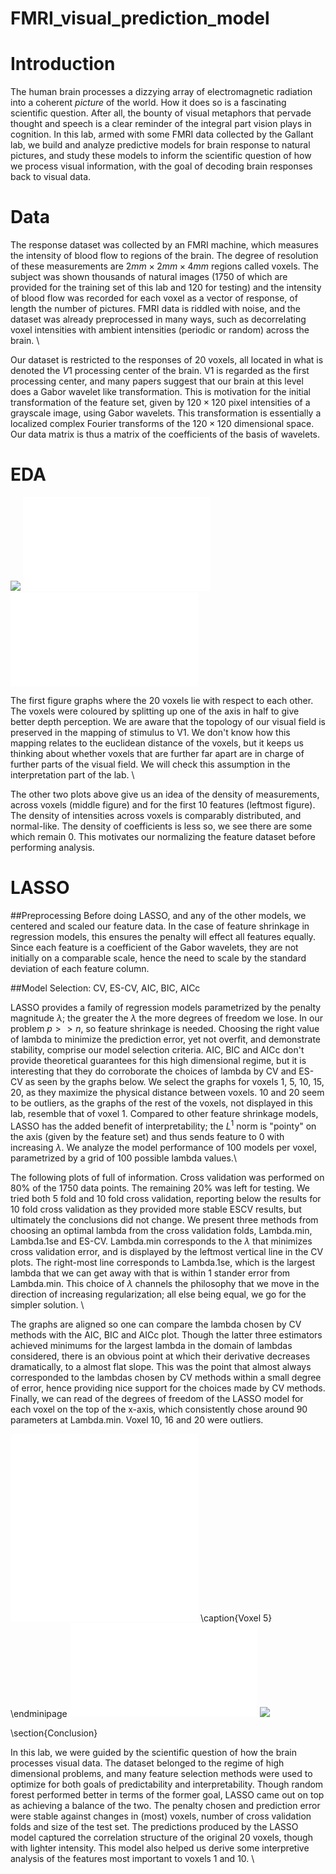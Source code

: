FMRI_visual_prediction_model
============================
Introduction
============================

The human brain processes a dizzying array of electromagnetic radiation into a coherent *picture* of the world. How it does so is a fascinating scientific question.  After all, the bounty of visual metaphors that pervade thought and speech is a clear reminder of the integral part vision plays in cognition.  In this lab, armed with some FMRI data collected by the Gallant lab, we build and analyze predictive models for brain response to natural pictures, and study these models to inform the scientific question of how we process visual information, with the goal of decoding brain responses back to visual data. 

Data
============================
The response dataset was collected by an FMRI machine, which measures the intensity of blood flow to regions of the brain.  The degree of resolution of these measurements are $2mm \times 2mm \times 4mm$ regions called voxels.  The subject was shown thousands of natural images (1750 of which are provided for the training set of this lab and 120 for testing) and the intensity of blood flow was recorded for each voxel as a vector of response, of length the number of pictures.  FMRI data is riddled with noise, and the dataset was already preprocessed in many ways, such as decorrelating voxel intensities with ambient intensities (periodic or random) across the brain. \\

Our dataset is restricted to the responses of 20 voxels, all located in what is denoted the $V1$ processing center of the brain.  V1 is regarded as the first processing center, and many papers suggest that our brain at this level does a Gabor wavelet like transformation.  This is motivation for the initial transformation of the feature set, given by $120 \times 120$ pixel intensities of a grayscale image, using Gabor wavelets.  This transformation is essentially a localized complex Fourier transforms of the $120 \times 120$ dimensional space.  Our data matrix is thus a matrix of the coefficients of the basis of wavelets.

EDA
============================

![](voxel_plot.png)
![](response_density_EDA.pdf)
![](intensity_density_EDA.pdf)


The first figure graphs where the 20 voxels lie with respect to each other.  The voxels were coloured by splitting up one of the axis in half to give better depth perception.  We are aware that the topology of our visual field is preserved in the mapping of stimulus to V1.  We don't know how this mapping relates to the euclidean distance of the voxels, but it keeps us thinking about whether voxels that are further far apart are in charge of further parts of the visual field.  We will check this assumption in the interpretation part of the lab.  \\

The other two plots above give us an idea of the density of measurements, across voxels (middle figure) and for the first 10 features (leftmost figure).  The density of intensities across voxels is comparably distributed, and normal-like.  The density of coefficients is less so, we see there are some which remain 0.  This motivates our normalizing the feature dataset before performing analysis.  

LASSO
============================

##Preprocessing
Before doing LASSO, and any of the other models, we centered and scaled our feature data.  In the case of feature shrinkage in regression models, this ensures the penalty will effect all features equally.  Since each feature is a coefficient of the Gabor wavelets, they are not initially on a comparable scale, hence the need to scale by the standard deviation of each feature column.  

##Model Selection: CV, ES-CV, AIC, BIC, AICc

LASSO provides a family of regression models parametrized by the penalty magnitude $\lambda$; the greater the $\lambda$ the more degrees of freedom we lose.  In our problem $p >> n$, so feature shrinkage is needed. Choosing the right value of lambda to minimize the prediction error, yet not overfit, and demonstrate stability, comprise our model selection criteria.  AIC, BIC and AICc don't provide theoretical guarantees for this high dimensional regime, but it is interesting that they do corroborate the choices of lambda by CV and ES-CV as seen by the graphs below.  We select the graphs for voxels 1, 5, 10, 15, 20, as they maximize the physical distance between voxels. 10 and 20 seem to be outliers, as the graphs of the rest of the voxels, not displayed in this lab, resemble that of voxel 1. Compared to other feature shrinkage models, LASSO has the added benefit of interpretability; the $L^1$ norm is "pointy" on the axis (given by the feature set) and thus sends feature to 0 with increasing $\lambda$.   We analyze the model performance of 100 models per voxel, parametrized by a grid of 100 possible lambda values.\\

The following plots of full of information.  Cross validation was performed on 80\% of the 1750 data points.  The remaining 20\% was left for testing.  We tried both 5 fold and 10 fold cross validation, reporting below the results for 10 fold cross validation as they provided more stable ESCV results, but ultimately the conclusions did not change.  We present three methods from choosing an optimal lambda from the cross validation folds, Lambda.min, Lambda.1se and ES-CV.  Lambda.min corresponds to  the $\lambda$ that minimizes cross validation error, and is displayed by the leftmost vertical line in the CV plots.  The right-most line corresponds to Lambda.1se, which is the largest lambda that we can get away with that is within 1 stander error from Lambda.min.  This choice of $\lambda$ channels the philosophy that we move in the direction of increasing regularization; all else being equal, we go for the simpler solution.   \\

The graphs are aligned so one can compare the lambda chosen by CV methods with the AIC, BIC and AICc plot.  Though the latter three estimators achieved minimums for the largest lambda in the domain of lambdas considered, there is an obvious point at which their derivative decreases dramatically, to a almost flat slope.  This was the point that almost always corresponded to the lambdas chosen by CV methods within a small degree of error, hence providing nice support for the choices made by CV methods.  Finally, we can read of the degrees of freedom of the LASSO model for each voxel on the top of the x-axis, which consistently chose around 90 parameters at Lambda.min. Voxel 10, 16 and 20 were outliers.  

![](Voxel_1_AIC.pdf)
![](Voxel_5_AIC.pdf)
  \caption{Voxel 5}
\endminipage
![](cv_lasso1.pdf)
![](cv_lasso5.pdf})




\section{Conclusion}

In this lab, we were guided by the scientific question of how the brain processes visual data.  The dataset belonged to the regime of high dimensional problems, and many feature selection methods were used to optimize for both goals of predictability and interpretability.  Though random forest performed better in terms of the former goal, LASSO came out on top as achieving a balance of the two.  The penalty chosen and prediction error were stable against changes in (most) voxels, number of cross validation folds and size of the test set.  The predictions produced by the LASSO model captured the correlation structure of the original 20 voxels, though with lighter intensity.  This model also helped us derive some interpretive analysis of the features most important to voxels 1 and 10. \\

